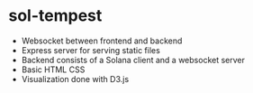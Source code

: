 # sol-tempest

* Websocket between frontend and backend
* Express server for serving static files
* Backend consists of a Solana client and a websocket server
* Basic HTML CSS
* Visualization done with D3.js